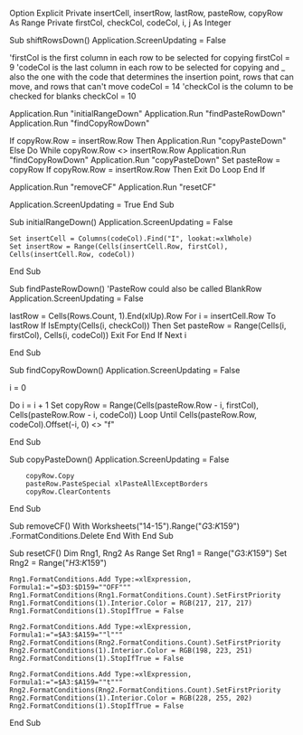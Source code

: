 Option Explicit
Private insertCell, insertRow, lastRow, pasteRow, copyRow As Range
Private firstCol, checkCol, codeCol, i, j As Integer

Sub shiftRowsDown()
Application.ScreenUpdating = False

'firstCol is the first column in each row to be selected for copying
firstCol = 9
'codeCol is the last column in each row to be selected for copying and _
    also the one with the code that determines the insertion point, rows that can move, and rows that can't move
codeCol = 14
'checkCol is the column to be checked for blanks
checkCol = 10

Application.Run "initialRangeDown"
Application.Run "findPasteRowDown"
Application.Run "findCopyRowDown"

If copyRow.Row = insertRow.Row Then
    Application.Run "copyPasteDown"
    Else
        Do While copyRow.Row <> insertRow.Row
            Application.Run "findCopyRowDown"
            Application.Run "copyPasteDown"
            Set pasteRow = copyRow
            If copyRow.Row = insertRow.Row Then Exit Do
            Loop
End If

Application.Run "removeCF"
Application.Run "resetCF"

Application.ScreenUpdating = True
End Sub

Sub initialRangeDown()
Application.ScreenUpdating = False

    Set insertCell = Columns(codeCol).Find("I", lookat:=xlWhole)
    Set insertRow = Range(Cells(insertCell.Row, firstCol), Cells(insertCell.Row, codeCol))
    
End Sub

Sub findPasteRowDown()
'PasteRow could also be called BlankRow
Application.ScreenUpdating = False

lastRow = Cells(Rows.Count, 1).End(xlUp).Row
For i = insertCell.Row To lastRow
    If IsEmpty(Cells(i, checkCol)) Then
        Set pasteRow = Range(Cells(i, firstCol), Cells(i, codeCol))
            Exit For
    End If
Next i

End Sub

Sub findCopyRowDown()
Application.ScreenUpdating = False

i = 0

Do
    i = i + 1
    Set copyRow = Range(Cells(pasteRow.Row - i, firstCol), Cells(pasteRow.Row - i, codeCol))
Loop Until Cells(pasteRow.Row, codeCol).Offset(-i, 0) <> "f"

End Sub

Sub copyPasteDown()
Application.ScreenUpdating = False

        copyRow.Copy
        pasteRow.PasteSpecial xlPasteAllExceptBorders
        copyRow.ClearContents
End Sub

Sub removeCF()
    With Worksheets("14-15").Range("$G$3:$K$159")
        .FormatConditions.Delete
    End With
End Sub

Sub resetCF()
    Dim Rng1, Rng2 As Range
    Set Rng1 = Range("$G$3:$K$159")
    Set Rng2 = Range("$H$3:$K$159")

    Rng1.FormatConditions.Add Type:=xlExpression, Formula1:="=$D3:$D159=""OFF"""
    Rng1.FormatConditions(Rng1.FormatConditions.Count).SetFirstPriority
    Rng1.FormatConditions(1).Interior.Color = RGB(217, 217, 217)
    Rng1.FormatConditions(1).StopIfTrue = False
    
    Rng2.FormatConditions.Add Type:=xlExpression, Formula1:="=$A3:$A159=""l"""
    Rng2.FormatConditions(Rng2.FormatConditions.Count).SetFirstPriority
    Rng2.FormatConditions(1).Interior.Color = RGB(198, 223, 251)
    Rng2.FormatConditions(1).StopIfTrue = False
    
    Rng2.FormatConditions.Add Type:=xlExpression, Formula1:="=$A3:$A159=""t"""
    Rng2.FormatConditions(Rng2.FormatConditions.Count).SetFirstPriority
    Rng2.FormatConditions(1).Interior.Color = RGB(228, 255, 202)
    Rng2.FormatConditions(1).StopIfTrue = False

End Sub
